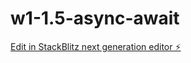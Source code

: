 # w1-1.5-async-await

[Edit in StackBlitz next generation editor ⚡️](https://stackblitz.com/~/github.com/vaibhav7000/w1-1.5-async-await)